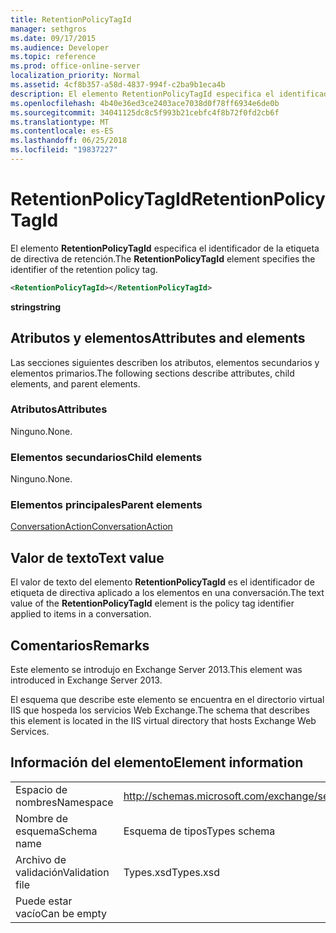 ```yaml
---
title: RetentionPolicyTagId
manager: sethgros
ms.date: 09/17/2015
ms.audience: Developer
ms.topic: reference
ms.prod: office-online-server
localization_priority: Normal
ms.assetid: 4cf8b357-a58d-4837-994f-c2ba9b1eca4b
description: El elemento RetentionPolicyTagId especifica el identificador de la etiqueta de directiva de retención.
ms.openlocfilehash: 4b40e36ed3ce2403ace7038d0f78ff6934e6de0b
ms.sourcegitcommit: 34041125dc8c5f993b21cebfc4f8b72f0fd2cb6f
ms.translationtype: MT
ms.contentlocale: es-ES
ms.lasthandoff: 06/25/2018
ms.locfileid: "19837227"
---
```

# <a name="retentionpolicytagid"></a><span data-ttu-id="5a4ca-103">RetentionPolicyTagId</span><span class="sxs-lookup"><span data-stu-id="5a4ca-103">RetentionPolicyTagId</span></span>

<span data-ttu-id="5a4ca-104">El elemento **RetentionPolicyTagId** especifica el identificador de la etiqueta de directiva de retención.</span><span class="sxs-lookup"><span data-stu-id="5a4ca-104">The **RetentionPolicyTagId** element specifies the identifier of the retention policy tag.</span></span> 
  
```XML
<RetentionPolicyTagId></RetentionPolicyTagId>
```

 <span data-ttu-id="5a4ca-105">**string**</span><span class="sxs-lookup"><span data-stu-id="5a4ca-105">**string**</span></span>
## <a name="attributes-and-elements"></a><span data-ttu-id="5a4ca-106">Atributos y elementos</span><span class="sxs-lookup"><span data-stu-id="5a4ca-106">Attributes and elements</span></span>

<span data-ttu-id="5a4ca-107">Las secciones siguientes describen los atributos, elementos secundarios y elementos primarios.</span><span class="sxs-lookup"><span data-stu-id="5a4ca-107">The following sections describe attributes, child elements, and parent elements.</span></span>
  
### <a name="attributes"></a><span data-ttu-id="5a4ca-108">Atributos</span><span class="sxs-lookup"><span data-stu-id="5a4ca-108">Attributes</span></span>

<span data-ttu-id="5a4ca-109">Ninguno.</span><span class="sxs-lookup"><span data-stu-id="5a4ca-109">None.</span></span>
  
### <a name="child-elements"></a><span data-ttu-id="5a4ca-110">Elementos secundarios</span><span class="sxs-lookup"><span data-stu-id="5a4ca-110">Child elements</span></span>

<span data-ttu-id="5a4ca-111">Ninguno.</span><span class="sxs-lookup"><span data-stu-id="5a4ca-111">None.</span></span>
  
### <a name="parent-elements"></a><span data-ttu-id="5a4ca-112">Elementos principales</span><span class="sxs-lookup"><span data-stu-id="5a4ca-112">Parent elements</span></span>

[<span data-ttu-id="5a4ca-113">ConversationAction</span><span class="sxs-lookup"><span data-stu-id="5a4ca-113">ConversationAction</span></span>](conversationaction.md)
  
## <a name="text-value"></a><span data-ttu-id="5a4ca-114">Valor de texto</span><span class="sxs-lookup"><span data-stu-id="5a4ca-114">Text value</span></span>

<span data-ttu-id="5a4ca-115">El valor de texto del elemento **RetentionPolicyTagId** es el identificador de etiqueta de directiva aplicado a los elementos en una conversación.</span><span class="sxs-lookup"><span data-stu-id="5a4ca-115">The text value of the **RetentionPolicyTagId** element is the policy tag identifier applied to items in a conversation.</span></span> 
  
## <a name="remarks"></a><span data-ttu-id="5a4ca-116">Comentarios</span><span class="sxs-lookup"><span data-stu-id="5a4ca-116">Remarks</span></span>

<span data-ttu-id="5a4ca-117">Este elemento se introdujo en Exchange Server 2013.</span><span class="sxs-lookup"><span data-stu-id="5a4ca-117">This element was introduced in Exchange Server 2013.</span></span>
  
<span data-ttu-id="5a4ca-118">El esquema que describe este elemento se encuentra en el directorio virtual IIS que hospeda los servicios Web Exchange.</span><span class="sxs-lookup"><span data-stu-id="5a4ca-118">The schema that describes this element is located in the IIS virtual directory that hosts Exchange Web Services.</span></span>
  
## <a name="element-information"></a><span data-ttu-id="5a4ca-119">Información del elemento</span><span class="sxs-lookup"><span data-stu-id="5a4ca-119">Element information</span></span>

|||
|:-----|:-----|
|<span data-ttu-id="5a4ca-120">Espacio de nombres</span><span class="sxs-lookup"><span data-stu-id="5a4ca-120">Namespace</span></span>  <br/> |http://schemas.microsoft.com/exchange/services/2006/types  <br/> |
|<span data-ttu-id="5a4ca-121">Nombre de esquema</span><span class="sxs-lookup"><span data-stu-id="5a4ca-121">Schema name</span></span>  <br/> |<span data-ttu-id="5a4ca-122">Esquema de tipos</span><span class="sxs-lookup"><span data-stu-id="5a4ca-122">Types schema</span></span>  <br/> |
|<span data-ttu-id="5a4ca-123">Archivo de validación</span><span class="sxs-lookup"><span data-stu-id="5a4ca-123">Validation file</span></span>  <br/> |<span data-ttu-id="5a4ca-124">Types.xsd</span><span class="sxs-lookup"><span data-stu-id="5a4ca-124">Types.xsd</span></span>  <br/> |
|<span data-ttu-id="5a4ca-125">Puede estar vacío</span><span class="sxs-lookup"><span data-stu-id="5a4ca-125">Can be empty</span></span>  <br/> ||
   

